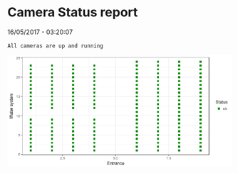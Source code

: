 Camera Status report
================
16/05/2017 - 03:20:07

    All cameras are up and running

![](camreport_files/figure-markdown_github/unnamed-chunk-2-1.png)
